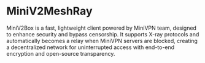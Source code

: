 # MiniV2MeshRay
MiniV2Box is a fast, lightweight client powered by MiniVPN team, designed to enhance security and bypass censorship. It supports X-ray protocols and automatically becomes a relay when MiniVPN servers are blocked, creating a decentralized network for uninterrupted access with end-to-end encryption and open-source transparency.
